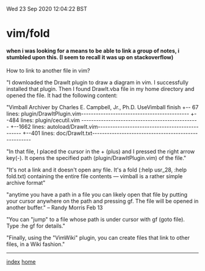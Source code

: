 Wed 23 Sep 2020 12:04:22 BST

# vim/fold


#### when i was looking for a means to be able to link a group of notes, i stumbled upon this. (I seem to recall it was up on stackoverflow)

How to link to another file in vim?

"I downloaded the DrawIt plugin to draw a diagram in vim. I successfully installed that plugin. Then I found DrawIt.vba file in my home directory and opened the file. It had the following content:

"Vimball Archiver by Charles E. Campbell, Jr., Ph.D.
 UseVimball
 finish
 +-- 67 lines: plugin/DrawItPlugin.vim--------------------------------------------
 +--484 lines: plugin/cecutil.vim ------------------------------------------------
 +--1662 lines: autoload/DrawIt.vim-----------------------------------------------
 +--401 lines: doc/DrawIt.txt-----------------------------------------------------

"In that file, I placed the cursor in the + (plus) and I pressed the right arrow key(-). It opens the specified path (plugin/DrawItPlugin.vim) of the file."

"It's not a link and it doesn't open any file. It's a fold (:help usr_28, :help fold.txt) containing the entire file contents — vimball is a rather simple archive format"

"anytime you have a path in a file you can likely open that file by putting your cursor anywhere on the path and pressing gf. The file will be opened in another buffer." – Randy Morris Feb 13 

"You can "jump" to a file whose path is under cursor with gf (goto file). Type :he gf for details."

"Finally, using the "VimWiki" plugin, you can create files that link to other files, in a Wiki fashion."

___
[index](./index-file.md)
[home](./home.md)
